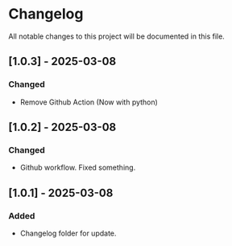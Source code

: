 # Changelog

All notable changes to this project will be documented in this file.

## [1.0.3] - 2025-03-08
### Changed
- Remove Github Action (Now with python)

## [1.0.2] - 2025-03-08
### Changed
- Github workflow. Fixed something.

## [1.0.1] - 2025-03-08
### Added
- Changelog folder for update.

